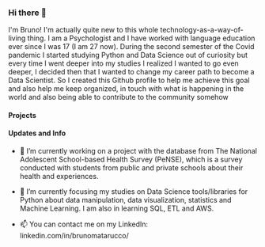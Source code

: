 ### Hi there 👋

 I'm Bruno! I'm actually quite new to this whole technology-as-a-way-of-living thing. I am a Psychologist and I have worked with language education ever since I was 17 (I am 27 now). During the second semester of the Covid pandemic I started studying Python and Data Science out of curiosity but every time I went deeper into my studies I realized I wanted to go even deeper, I decided then that I wanted to change my career path to become a Data Scientist. So I created this Github profile to help me achieve this goal and also help me keep organized, in touch with what is happening in the world and also being able to contribute to the community somehow

#### Projects



#### Updates and Info

- 🔭 I’m currently working on a project with the database from The National Adolescent School-based Health Survey (PeNSE), which is a survey conducted with students from public and private schools about their health and experiences.

- 🌱 I’m currently focusing my studies on Data Science tools/libraries for Python about data manipulation, data visualization, statistics and Machine Learning. I am also in learning SQL, ETL and AWS.

- 📫 You can contact me on my LinkedIn: linkedin.com/in/brunomatarucco/
